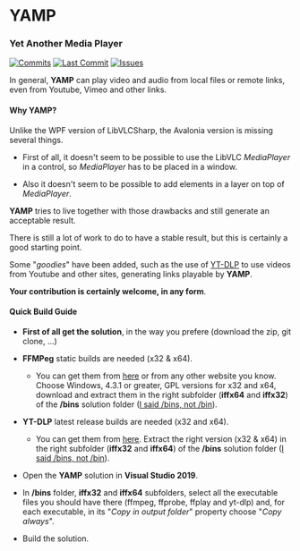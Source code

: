 # YAMP

### Yet Another Media Player


[![Commits](https://img.shields.io/github/commit-activity/m/radiolondra/YAMP?label=commits&style=for-the-badge)](https://github.com/radiolondra/YAMP/commits "Commit History")
[![Last Commit](https://img.shields.io/github/last-commit/radiolondra/YAMP/main?label=&style=for-the-badge)](https://github.com/radiolondra/YAMP/commits "Commit History")
[![Issues](https://img.shields.io/github/issues/radiolondra/YAMP?label=issues&style=for-the-badge)](https://github.com/radiolondra/YAMP/issues)

In general, **YAMP** can play video and audio from local files or remote links, even from Youtube, Vimeo and other links.

#### Why YAMP?

Unlike the WPF version of LibVLCSharp, the Avalonia version is missing several things.

- First of all, it doesn't seem to be possible to use the LibVLC *MediaPlayer* in a control, so *MediaPlayer* has to be placed in a window. 

- Also it doesn't seem to be possible to add elements in a layer on top of *MediaPlayer*.

**YAMP** tries to live together with those drawbacks and still generate an acceptable result.

There is still a lot of work to do to have a stable result, but this is certainly a good starting point.

Some "*goodies*" have been added, such as the use of [YT-DLP](https://github.com/yt-dlp/yt-dlp) to use videos from Youtube and other sites, generating links playable by **YAMP**.

**Your contribution is certainly welcome, in any form**.

#### Quick Build Guide

- **First of all get the solution**, in the way you prefere (download the zip, git clone, ...)

- **FFMPeg** static builds are needed (x32 & x64). 
  
  - You can get them from [here](https://web.archive.org/web/20200918014242/https://ffmpeg.zeranoe.com/builds/) or from any other website you know. Choose Windows, 4.3.1 or greater, GPL versions for x32 and x64, download and extract them in the right subfolder (**iffx64** and **iffx32**) of the **/bins** solution folder (<u>I said /bins, not /bin</u>).

- **YT-DLP** latest release builds are needed (x32 and x64). 
  
  - You can get them from [here](https://github.com/yt-dlp/yt-dlp/releases). Extract the right version (x32 & x64) in the right subfolder (**iffx32** and **iffx64**) of the **/bins** solution folder (<u>I said /bins, not /bin</u>).

- Open the **YAMP** solution in **Visual Studio 2019**. 

- In **/bins** folder, **iffx32** and **iffx64** subfolders, select all the executable files you should have there (ffmpeg, ffprobe, ffplay and yt-dlp) and, for each executable, in its "*Copy in output folder*" property choose "*Copy always*".

- Build the solution.
